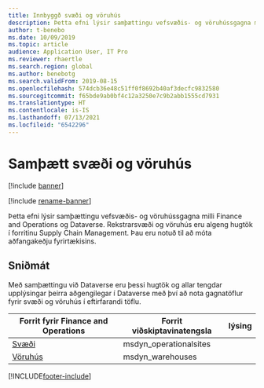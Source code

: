 ```yaml
---
title: Innbyggð svæði og vöruhús
description: Þetta efni lýsir samþættingu vefsvæðis- og vöruhússgagna milli Finance and Operations og Dataverse.
author: t-benebo
ms.date: 10/09/2019
ms.topic: article
audience: Application User, IT Pro
ms.reviewer: rhaertle
ms.search.region: global
ms.author: benebotg
ms.search.validFrom: 2019-08-15
ms.openlocfilehash: 574dcb36e48c51ff0f8692b40af3decfc9832580
ms.sourcegitcommit: f65bde9ab0bf4c12a3250e7c9b2abb1555cd7931
ms.translationtype: HT
ms.contentlocale: is-IS
ms.lasthandoff: 07/13/2021
ms.locfileid: "6542296"
---
```

# <a name="integrated-sites-and-warehouses"></a>Samþætt svæði og vöruhús

[!include [banner](../../includes/banner.md)]

[!include [rename-banner](~/includes/cc-data-platform-banner.md)]

Þetta efni lýsir samþættingu vefsvæðis- og vöruhússgagna milli Finance and Operations og Dataverse. Rekstrarsvæði og vöruhús eru algeng hugtök í forritinu Supply Chain Management. Þau eru notuð til að móta aðfangakeðju fyrirtækisins.

## <a name="templates"></a>Sniðmát

Með samþættingu við Dataverse eru þessi hugtök og allar tengdar upplýsingar þeirra aðgengilegar í Dataverse með því að nota gagnatöflur fyrir svæði og vöruhús í eftirfarandi töflu.

Forrit fyrir Finance and Operations | Forrit viðskiptavinatengsla     | lýsing
--------------------------|---------------------------|---
[Svæði](mapping-reference.md#156) | msdyn_operationalsites | |
[Vöruhús](mapping-reference.md#204) | msdyn_warehouses | |

[!INCLUDE[footer-include](../../../../includes/footer-banner.md)]
